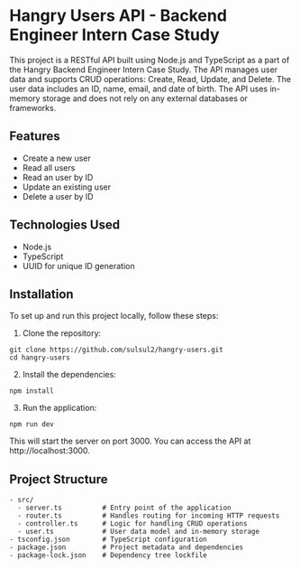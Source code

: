 # Hangry Users API - Backend Engineer Intern Case Study

This project is a RESTful API built using Node.js and TypeScript as a part of the Hangry Backend Engineer Intern Case Study. The API manages user data and supports CRUD operations: Create, Read, Update, and Delete. The user data includes an ID, name, email, and date of birth. The API uses in-memory storage and does not rely on any external databases or frameworks.

## Features

- Create a new user
- Read all users
- Read an user by ID
- Update an existing user
- Delete a user by ID

## Technologies Used

- Node.js
- TypeScript
- UUID for unique ID generation

## Installation

To set up and run this project locally, follow these steps:

1. Clone the repository:
```
git clone https://github.com/sulsul2/hangry-users.git
cd hangry-users
```   
2. Install the dependencies:
```
npm install
```   
3. Run the application:
```
npm run dev
```
This will start the server on port 3000. You can access the API at http://localhost:3000.

## Project Structure

```plaintext
- src/
  - server.ts          # Entry point of the application
  - router.ts          # Handles routing for incoming HTTP requests
  - controller.ts      # Logic for handling CRUD operations
  - user.ts            # User data model and in-memory storage
- tsconfig.json        # TypeScript configuration
- package.json         # Project metadata and dependencies
- package-lock.json    # Dependency tree lockfile
